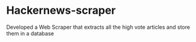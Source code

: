 # Hackernews-scraper
Developed a Web Scraper that extracts all the high vote articles and store them in a database
